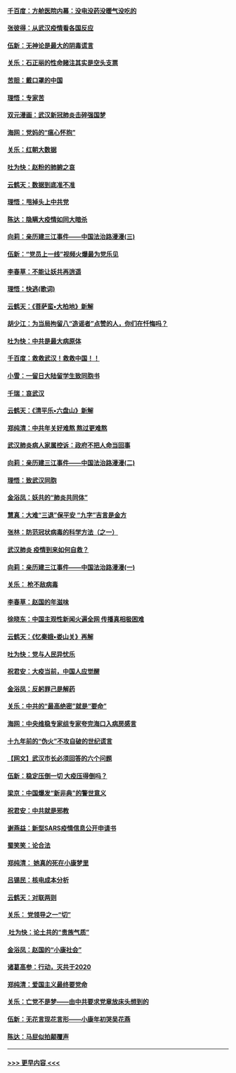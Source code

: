 #### [千百度：方舱医院内幕：没电没药没暖气没吃的](../pages/nsc993/n11850211.md?t=02071931) 
#### [张彼得：从武汉疫情看各国反应](../pages/nsc993/n11850102.md?t=02071931) 
#### [伍新：无神论是最大的阴毒谎言](../pages/nsc993/n11846129.md?t=02071931) 
#### [关乐：石正丽的性命赌注其实是空头支票](../pages/nsc993/n11846109.md?t=02071931) 
#### [苦胆：戴口罩的中国](../pages/nsc993/n11845576.md?t=02071931) 
#### [理悟：专家苦](../pages/nsc993/n11845564.md?t=02071931) 
#### [双元漫画：武汉新冠肺炎击碎强国梦](../pages/nsc993/n11843320.md?t=02071931) 
#### [海网：党妈的“瘟心怀抱”](../pages/nsc993/n11840740.md?t=02071931) 
#### [关乐：红朝大数据](../pages/nsc993/n11840675.md?t=02071931) 
#### [吐为快：赵粉的肺腑之哀](../pages/nsc993/n11840618.md?t=02071931) 
#### [云鹤天：数据到底准不准](../pages/nsc993/n11840325.md?t=02071931) 
#### [理悟：甩掉头上中共党](../pages/nsc993/n11838826.md?t=02071931) 
#### [陈达：隐瞒大疫情如同大暗杀](../pages/nsc993/n11838771.md?t=02071931) 
#### [向莉：亲历建三江事件——中国法治路漫漫(三)](../pages/nsc993/n11831825.md?t=02071931) 
#### [伍新：“党员上一线”视频火爆最为党乐见](../pages/nsc993/n11838200.md?t=02071931) 
#### [李春草：不能让妖共再逍遥](../pages/nsc993/n11838102.md?t=02071931) 
#### [理悟：快逃(歌词)](../pages/nsc993/n11838083.md?t=02071931) 
#### [云鹤天：《菩萨蛮▪大柏地》新解](../pages/nsc993/n11838059.md?t=02071931) 
#### [胡少江：为当局拘留八“造谣者”点赞的人，你们在忏悔吗？](../pages/nsc993/n11836801.md?t=02071931) 
#### [吐为快：中共是最大病原体](../pages/nsc993/n11836748.md?t=02071931) 
#### [千百度：救救武汉！救救中国！！](../pages/nsc993/n11836145.md?t=02071931) 
#### [小雪：一留日大陆留学生致同胞书](../pages/nsc993/n11834624.md?t=02071931) 
#### [千瑞：哀武汉](../pages/nsc993/n11833647.md?t=02071931) 
#### [云鹤天：《清平乐▪六盘山》新解](../pages/nsc993/n11833611.md?t=02071931) 
#### [郑纯清：中共年关好难熬 熬过更难熬](../pages/nsc993/n11833489.md?t=02071931) 
#### [武汉肺炎病人家属控诉：政府不把人命当回事](../pages/nsc993/n11833205.md?t=02071931) 
#### [向莉：亲历建三江事件——中国法治路漫漫(二)](../pages/nsc993/n11829102.md?t=02071931) 
#### [理悟：致武汉同胞](../pages/nsc993/n11831522.md?t=02071931) 
#### [金浴凤：妖共的“肺炎共同体”](../pages/nsc993/n11829448.md?t=02071931) 
#### [慧真：大难“三退”保平安 “九字”吉言是金方](../pages/nsc993/n11829501.md?t=02071931) 
#### [张林：防范冠状病毒的科学方法（之一）](../pages/nsc993/n11828618.md?t=02071931) 
#### [武汉肺炎 疫情到来如何自救？](../pages/nsc993/n11827632.md?t=02071931) 
#### [向莉：亲历建三江事件——中国法治路漫漫(一)](../pages/nsc993/n11827190.md?t=02071931) 
#### [关乐： 枪不敌病毒](../pages/nsc993/n11826746.md?t=02071931) 
#### [李春草：赵国的年滋味](../pages/nsc993/n11826321.md?t=02071931) 
#### [徐晓东：中国主观性新闻火遍全网 传播真相极困难](../pages/nsc993/n11826508.md?t=02071931) 
#### [云鹤天：《忆秦娥▪娄山关》再解](../pages/nsc993/n11824682.md?t=02071931) 
#### [吐为快：党与人民异忧乐](../pages/nsc993/n11824660.md?t=02071931) 
#### [祝君安：大疫当前，中国人应觉醒](../pages/nsc993/n11821946.md?t=02071931) 
#### [金浴凤：反躬罪己是解药](../pages/nsc993/n11820280.md?t=02071931) 
#### [关乐：中共的“最高绝密”就是“要命”](../pages/nsc993/n11816946.md?t=02071931) 
#### [海网：中央维稳专家组专家夸完海口入病房感言](../pages/nsc993/n11815138.md?t=02071931) 
#### [十九年前的“伪火”不攻自破的世纪谎言](../pages/nsc993/n11813238.md?t=02071931) 
#### [【网文】武汉市长必须回答的六个问题](../pages/nsc993/n11813848.md?t=02071931) 
#### [伍新：稳定压倒一切 大疫压得倒吗？](../pages/nsc993/n11812634.md?t=02071931) 
#### [梁京：中国爆发“新非典”的警世意义](../pages/nsc993/n11812554.md?t=02071931) 
#### [祝君安：中共就是邪教](../pages/nsc993/n11812431.md?t=02071931) 
#### [谢燕益：新型SARS疫情信息公开申请书](../pages/nsc993/n11808840.md?t=02071931) 
#### [蜀笑笑：论合法](../pages/nsc993/n11808064.md?t=02071931) 
#### [郑纯清： 她真的死在小康梦里](../pages/nsc993/n11806623.md?t=02071931) 
#### [吕锡民：核电成本分析](../pages/nsc993/n11806284.md?t=02071931) 
#### [云鹤天：对联两则](../pages/nsc993/n11805957.md?t=02071931) 
#### [关乐： 党领导之一“切”](../pages/nsc993/n11804505.md?t=02071931) 
#### [ 吐为快：论土共的“贵族气质”](../pages/nsc993/n11804490.md?t=02071931) 
#### [金浴凤：赵国的“小康社会”](../pages/nsc993/n11804452.md?t=02071931) 
#### [诸葛高参：行动，灭共于2020](../pages/nsc993/n11804120.md?t=02071931) 
#### [郑纯清：爱国主义最终要党命](../pages/nsc993/n11802197.md?t=02071931) 
#### [关乐：亡党不是梦——由中共要求党章放床头想到的](../pages/nsc993/n11802156.md?t=02071931) 
#### [伍新：无花言现花言形——小康年初哭吴花燕](../pages/nsc993/n11800044.md?t=02071931) 
#### [陈达：马屁似拍颠覆声](../pages/nsc993/n11800010.md?t=02071931) 

----
#### [ >>> 更早内容 <<< ](../indexes/nsc993-earlier.md)
